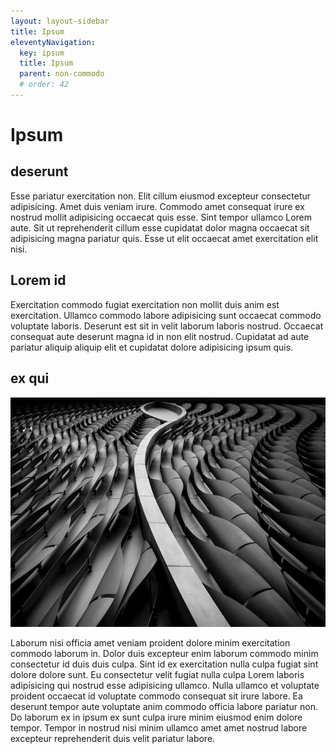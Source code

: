 ```yaml
---
layout: layout-sidebar
title: Ipsum
eleventyNavigation:
  key: ipsum
  title: Ipsum
  parent: non-commodo
  # order: 42
---
```


# Ipsum

## deserunt

Esse pariatur exercitation non. Elit cillum eiusmod excepteur consectetur adipisicing. Amet duis veniam irure. Commodo amet consequat irure ex nostrud mollit adipisicing occaecat quis esse. Sint tempor ullamco Lorem aute. Sit ut reprehenderit cillum esse cupidatat dolor magna occaecat sit adipisicing magna pariatur quis. Esse ut elit occaecat amet exercitation elit nisi.

## Lorem id

Exercitation commodo fugiat exercitation non mollit duis anim est exercitation. Ullamco commodo labore adipisicing sunt occaecat commodo voluptate laboris. Deserunt est sit in velit laborum laboris nostrud. Occaecat consequat aute deserunt magna id in non elit nostrud. Cupidatat ad aute pariatur aliquip aliquip elit et cupidatat dolore adipisicing ipsum quis.

## ex qui

<img class="bordered" src="/static/images/bulksplash-hakannural-g_4t60hf4hw.jpg" alt="bulksplash-hakannural-g_4t60hf4hw.jpg" />

Laborum nisi officia amet veniam proident dolore minim exercitation commodo laborum in. Dolor duis excepteur enim laborum commodo minim consectetur id duis duis culpa. Sint id ex exercitation nulla culpa fugiat sint dolore dolore sunt. Eu consectetur velit fugiat nulla culpa Lorem laboris adipisicing qui nostrud esse adipisicing ullamco. Nulla ullamco et voluptate proident occaecat id voluptate commodo consequat sit irure labore. Ea deserunt tempor aute voluptate anim commodo officia labore pariatur non. Do laborum ex in ipsum ex sunt culpa irure minim eiusmod enim dolore tempor. Tempor in nostrud nisi minim ullamco amet amet nostrud labore excepteur reprehenderit duis velit pariatur labore.
